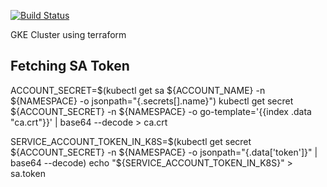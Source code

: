 [![Build Status](https://cloud.drone.io/api/badges/mansong1/congenial-octo-funicular/status.svg)](https://cloud.drone.io/mansong1/congenial-octo-funicular)

GKE Cluster using terraform


## Fetching SA Token

ACCOUNT_SECRET=$(kubectl get sa ${ACCOUNT_NAME} -n ${NAMESPACE} -o jsonpath="{.secrets[].name}")
kubectl get secret ${ACCOUNT_SECRET} -n ${NAMESPACE} -o go-template='{{index .data "ca.crt"}}' | base64 --decode > ca.crt

SERVICE_ACCOUNT_TOKEN_IN_K8S=$(kubectl get secret ${ACCOUNT_SECRET} -n ${NAMESPACE} -o jsonpath="{.data['token']}" | base64 --decode)
echo "${SERVICE_ACCOUNT_TOKEN_IN_K8S}" > sa.token